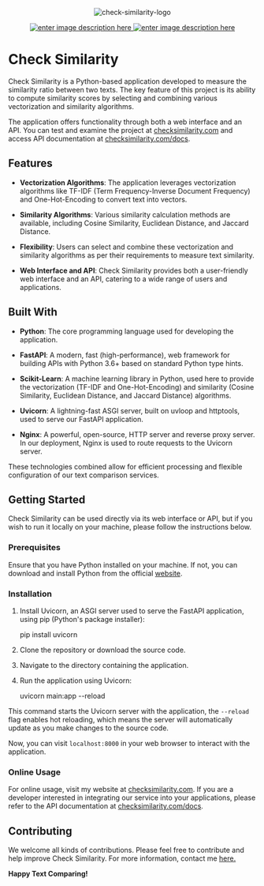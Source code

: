 <div align="center">
  
![check-similarity-logo](https://checksimilarity.com/static/images/logo.png)

[![enter image description here](https://badgen.net/static/api/docs) ](https://checksimilarity.com/docs) [![enter image description here](https://badgen.net/static/web/interface/green)](https://checksimilarity.com)
</div>

# Check Similarity

Check Similarity is a Python-based application developed to measure the similarity ratio between two texts. The key feature of this project is its ability to compute similarity scores by selecting and combining various vectorization and similarity algorithms.

The application offers functionality through both a web interface and an API. You can test and examine the project at [checksimilarity.com](http://checksimilarity.com/) and access API documentation at [checksimilarity.com/docs](http://checksimilarity.com/docs).

## Features

-   **Vectorization Algorithms**: The application leverages vectorization algorithms like TF-IDF (Term Frequency-Inverse Document Frequency) and One-Hot-Encoding to convert text into vectors.
    
-   **Similarity Algorithms**: Various similarity calculation methods are available, including Cosine Similarity, Euclidean Distance, and Jaccard Distance.
    
-   **Flexibility**: Users can select and combine these vectorization and similarity algorithms as per their requirements to measure text similarity.
    
-   **Web Interface and API**: Check Similarity provides both a user-friendly web interface and an API, catering to a wide range of users and applications.
    

## Built With

-   **Python**: The core programming language used for developing the application.
    
-   **FastAPI**: A modern, fast (high-performance), web framework for building APIs with Python 3.6+ based on standard Python type hints.
    
-   **Scikit-Learn**: A machine learning library in Python, used here to provide the vectorization (TF-IDF and One-Hot-Encoding) and similarity (Cosine Similarity, Euclidean Distance, and Jaccard Distance) algorithms.
    
-   **Uvicorn**: A lightning-fast ASGI server, built on uvloop and httptools, used to serve our FastAPI application.
    
-   **Nginx**: A powerful, open-source, HTTP server and reverse proxy server. In our deployment, Nginx is used to route requests to the Uvicorn server.
    

These technologies combined allow for efficient processing and flexible configuration of our text comparison services.

## Getting Started

Check Similarity can be used directly via its web interface or API, but if you wish to run it locally on your machine, please follow the instructions below.

### Prerequisites

Ensure that you have Python installed on your machine. If not, you can download and install Python from the official [website](https://www.python.org/).

### Installation

1.  Install Uvicorn, an ASGI server used to serve the FastAPI application, using pip (Python's package installer):

    pip install uvicorn

2.  Clone the repository or download the source code.
    
3.  Navigate to the directory containing the application.
    
4.  Run the application using Uvicorn:

    uvicorn main:app --reload

This command starts the Uvicorn server with the application, the `--reload` flag enables hot reloading, which means the server will automatically update as you make changes to the source code.

Now, you can visit `localhost:8000` in your web browser to interact with the application.

### Online Usage

For online usage, visit my website at [checksimilarity.com](http://checksimilarity.com/). If you are a developer interested in integrating our service into your applications, please refer to the API documentation at [checksimilarity.com/docs](http://checksimilarity.com/docs).

## Contributing

We welcome all kinds of contributions. Please feel free to contribute and help improve Check Similarity. For more information, contact me [here.](https://www.linkedin.com/in/enestuzlu)

**Happy Text Comparing!**
